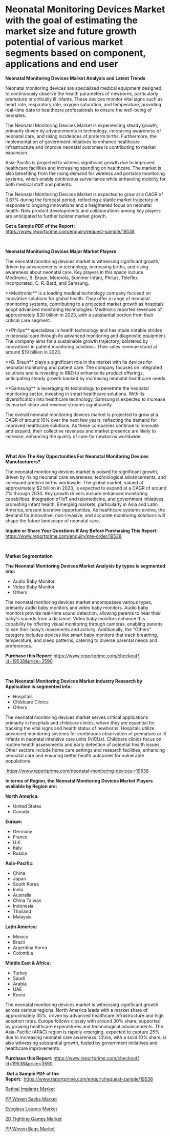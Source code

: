 <p><h1>Neonatal Monitoring Devices Market with the goal of estimating the market size and future growth potential of various market segments based on component, applications and end user</h1></p><p><strong>Neonatal Monitoring Devices Market Analysis and Latest Trends</strong></p>
<p><p>Neonatal monitoring devices are specialized medical equipment designed to continuously observe the health parameters of newborns, particularly premature or critically ill infants. These devices monitor vital signs such as heart rate, respiratory rate, oxygen saturation, and temperature, providing real-time data to healthcare professionals to ensure the well-being of neonates.</p><p>The Neonatal Monitoring Devices Market is experiencing steady growth, primarily driven by advancements in technology, increasing awareness of neonatal care, and rising incidences of preterm births. Furthermore, the implementation of government initiatives to enhance healthcare infrastructure and improve neonatal outcomes is contributing to market expansion. </p><p>Asia-Pacific is projected to witness significant growth due to improved healthcare facilities and increasing spending on healthcare. The market is also benefiting from the rising demand for wireless and portable monitoring systems, which enable continuous surveillance while enhancing mobility for both medical staff and patients. </p><p>The Neonatal Monitoring Devices Market is expected to grow at a CAGR of 0.67% during the forecast period, reflecting a stable market trajectory in response to ongoing innovations and a heightened focus on neonatal health. New product developments and collaborations among key players are anticipated to further bolster market growth.</p></p>
<p><strong>Get a Sample PDF of the Report:&nbsp;</strong> <a href="https://www.reportprime.com/enquiry/request-sample/19538?utm_campaign=57&utm_medium=2&utm_source=Github&utm_content=ia&utm_term=23112024&utm_id=neonatal-monitoring-devices">https://www.reportprime.com/enquiry/request-sample/19538</a></p>
<p>&nbsp;</p>
<p><strong>Neonatal Monitoring Devices Major Market Players</strong></p>
<p><p>The neonatal monitoring devices market is witnessing significant growth, driven by advancements in technology, increasing births, and rising awareness about neonatal care. Key players in this space include Medtronic, B. Braun, Motorola, Summer Infant, Philips, Teleflex Incorporated, C. R. Bard, and Samsung.</p><p>**Medtronic** is a leading medical technology company focused on innovative solutions for global health. They offer a range of neonatal monitoring systems, contributing to a projected market growth as hospitals adopt advanced monitoring technologies. Medtronic reported revenues of approximately $30 billion in 2023, with a substantial portion from their critical care segment.</p><p>**Philips** specializes in health technology and has made notable strides in neonatal care through its advanced monitoring and diagnostic equipment. The company aims for a sustainable growth trajectory, bolstered by innovations in patient monitoring solutions. Their sales revenue stood at around $19 billion in 2023.</p><p>**B. Braun** plays a significant role in the market with its devices for neonatal monitoring and patient care. The company focuses on integrated solutions and is investing in R&D to enhance its product offerings, anticipating steady growth backed by increasing neonatal healthcare needs.</p><p>**Samsung** is leveraging its technology to penetrate the neonatal monitoring sector, investing in smart healthcare solutions. With its diversification into healthcare technology, Samsung is expected to increase its market share and revenue streams significantly.</p><p>The overall neonatal monitoring devices market is projected to grow at a CAGR of around 10% over the next few years, reflecting the demand for improved healthcare solutions. As these companies continue to innovate and expand, their collective revenues and market presence are likely to increase, enhancing the quality of care for newborns worldwide.</p></p>
<p>&nbsp;</p>
<p><strong>What Are The Key Opportunities For Neonatal Monitoring Devices Manufacturers?</strong></p>
<p><p>The neonatal monitoring devices market is poised for significant growth, driven by rising neonatal care awareness, technological advancements, and increased preterm births worldwide. The global market, valued at approximately $2 billion in 2023, is expected to expand at a CAGR of around 7% through 2030. Key growth drivers include enhanced monitoring capabilities, integration of IoT and telemedicine, and government initiatives promoting infant health. Emerging markets, particularly in Asia and Latin America, present lucrative opportunities. As healthcare systems evolve, the demand for innovative, non-invasive, and accurate monitoring solutions will shape the future landscape of neonatal care.</p></p>
<p><strong>Inquire or Share Your Questions If Any Before Purchasing This Report:</strong> <a href="https://www.reportprime.com/enquiry/pre-order/19538?utm_campaign=57&utm_medium=2&utm_source=Github&utm_content=ia&utm_term=23112024&utm_id=neonatal-monitoring-devices">https://www.reportprime.com/enquiry/pre-order/19538</a></p>
<p>&nbsp;</p>
<p><strong>Market Segmentation</strong></p>
<p><strong>The Neonatal Monitoring Devices Market Analysis by types is segmented into:</strong></p>
<p><ul><li>Audio Baby Monitor</li><li>Video Baby Monitor</li><li>Others</li></ul></p>
<p><p>The neonatal monitoring devices market encompasses various types, primarily audio baby monitors and video baby monitors. Audio baby monitors provide real-time sound detection, allowing parents to hear their baby's sounds from a distance. Video baby monitors enhance this capability by offering visual monitoring through cameras, enabling parents to see their baby’s movements and activity. Additionally, the "Others" category includes devices like smart baby monitors that track breathing, temperature, and sleep patterns, catering to diverse parental needs and preferences.</p></p>
<p><strong>Purchase this Report:&nbsp;</strong><a href="https://www.reportprime.com/checkout?id=19538&price=3590&utm_campaign=57&utm_medium=2&utm_source=Github&utm_content=ia&utm_term=23112024&utm_id=neonatal-monitoring-devices">https://www.reportprime.com/checkout?id=19538&price=3590</a></p>
<p>&nbsp;</p>
<p><strong>The Neonatal Monitoring Devices Market Industry Research by Application is segmented into:</strong></p>
<p><ul><li>Hospitals</li><li>Childcare Clinics</li><li>Others</li></ul></p>
<p><p>The neonatal monitoring devices market serves critical applications primarily in hospitals and childcare clinics, where they are essential for tracking the vital signs and health status of newborns. Hospitals utilize advanced monitoring systems for continuous observation of premature or ill infants in neonatal intensive care units (NICUs). Childcare clinics focus on routine health assessments and early detection of potential health issues. Other sectors include home care settings and research facilities, enhancing neonatal care and ensuring better health outcomes for vulnerable populations.</p></p>
<p><a href="https://www.reportprime.com/neonatal-monitoring-devices-r19538?utm_campaign=57&utm_medium=2&utm_source=Github&utm_content=ia&utm_term=23112024&utm_id=neonatal-monitoring-devices">&nbsp;https://www.reportprime.com/neonatal-monitoring-devices-r19538</a></p>
<p><strong>In terms of Region, the Neonatal Monitoring Devices Market Players available by Region are:</strong></p>
<p>
    <p> <strong> North America: </strong>
        <ul>
            <li>United States</li>
            <li>Canada</li>
        </ul>
        </p> 
    <p> <strong> Europe: </strong>
        <ul>
            <li>Germany</li>
            <li>France</li>
            <li>U.K.</li>
            <li>Italy</li>
            <li>Russia</li>
        </ul>
        </p> 
    <p> <strong> Asia-Pacific: </strong>
        <ul>
            <li>China</li>
            <li>Japan</li>
            <li>South Korea</li>
            <li>India</li>
            <li>Australia</li>
            <li>China Taiwan</li>
            <li>Indonesia</li>
            <li>Thailand</li>
            <li>Malaysia</li>
        </ul>
        </p> 
    <p> <strong> Latin America: </strong>
        <ul>
            <li>Mexico</li>
            <li>Brazil</li>
            <li>Argentina Korea</li>
            <li>Colombia</li>
        </ul>
        </p> 
    <p> <strong> Middle East & Africa: </strong>
        <ul>
            <li>Turkey</li>
            <li>Saudi</li>
            <li>Arabia</li>
            <li>UAE</li>
            <li>Korea</li>
        </ul>
    </p>
    </p>
<p><p>The neonatal monitoring devices market is witnessing significant growth across various regions. North America leads with a market share of approximately 35%, driven by advanced healthcare infrastructure and high adoption rates. Europe follows closely with around 30% share, supported by growing healthcare expenditures and technological advancements. The Asia-Pacific (APAC) region is rapidly emerging, expected to capture 25% due to increasing neonatal care awareness. China, with a solid 10% share, is also witnessing substantial growth, fueled by government initiatives and healthcare improvements.</p></p>
<p><strong>Purchase this Report: </strong><a href="https://www.reportprime.com/checkout?id=19538&price=3590&utm_campaign=57&utm_medium=2&utm_source=Github&utm_content=ia&utm_term=23112024&utm_id=neonatal-monitoring-devices">https://www.reportprime.com/checkout?id=19538&price=3590</a></p>
<p>&nbsp;<strong>Get a Sample PDF of the Report:&nbsp;&nbsp;</strong><a href="https://www.reportprime.com/enquiry/request-sample/19538?utm_campaign=57&utm_medium=2&utm_source=Github&utm_content=ia&utm_term=23112024&utm_id=neonatal-monitoring-devices">https://www.reportprime.com/enquiry/request-sample/19538</a></p>
<p><strong></strong></p>
<p><p><a href="https://github.com/gullattedenna/Market-Research-Report-List-1/blob/main/retinal-implants-market.md?utm_campaign=57&utm_medium=2&utm_source=Github&utm_content=ia&utm_term=23112024&utm_id=neonatal-monitoring-devices">Retinal Implants Market</a></p><p><a href="https://www.linkedin.com/pulse/pp-woven-sacks-market-size-report-2024-2031-sales-revenue-taaff?utm_campaign=57&utm_medium=2&utm_source=Github&utm_content=ia&utm_term=23112024&utm_id=neonatal-monitoring-devices">PP Woven Sacks Market</a></p><p><a href="https://github.com/AshrafKhan865/Market-Research-Report-List-1/blob/main/eyeglass-loupes-market.md?utm_campaign=57&utm_medium=2&utm_source=Github&utm_content=ia&utm_term=23112024&utm_id=neonatal-monitoring-devices">Eyeglass Loupes Market</a></p><p><a href="https://issuu.com/reportprime-2/docs/2d-fighting-games-market-size-2030._7011c2b0ed86f5?utm_campaign=57&utm_medium=2&utm_source=Github&utm_content=ia&utm_term=23112024&utm_id=neonatal-monitoring-devices">2D Fighting Games Market</a></p><p><a href="https://www.linkedin.com/pulse/comprehensive-analysis-pp-woven-bags-market-growth-study-niljf?utm_campaign=57&utm_medium=2&utm_source=Github&utm_content=ia&utm_term=23112024&utm_id=neonatal-monitoring-devices">PP Woven Bags Market</a></p></p>